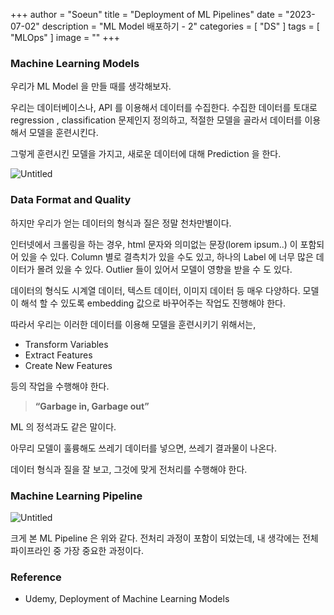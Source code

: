 +++
author = "Soeun"
title = "Deployment of ML Pipelines"
date = "2023-07-02"
description = "ML Model 배포하기 - 2"
categories = [
    "DS"
]
tags = [
    "MLOps"
]
image = ""
+++

### Machine Learning Models

우리가 ML Model 을 만들 때를 생각해보자. 

우리는 데이터베이스나, API 를 이용해서 데이터를 수집한다. 수집한 데이터를 토대로 regression , classification 문제인지 정의하고, 적절한 모델을 골라서 데이터를 이용해서 모델을 훈련시킨다. 

그렇게 훈련시킨 모델을 가지고, 새로운 데이터에 대해 Prediction 을 한다. 

![Untitled](https://github.com/ddoddii/skills-for-DS/assets/95014836/76b3ca76-bc9d-454d-b168-33f74b6a681c)

### Data Format and Quality

하지만 우리가 얻는 데이터의 형식과 질은 정말 천차만별이다. 

인터넷에서 크롤링을 하는 경우, html 문자와 의미없는 문장(lorem ipsum..) 이 포함되어 있을 수 있다. Column 별로 결측치가 있을 수도 있고, 하나의 Label 에 너무 많은 데이터가 몰려 있을 수 있다. Outlier 들이 있어서 모델이 영향을 받을 수 도 있다. 

데이터의 형식도 시계열 데이터, 텍스트 데이터, 이미지 데이터 등 매우 다양하다. 모델이 해석 할 수 있도록 embedding 값으로 바꾸어주는 작업도 진행해야 한다. 

따라서 우리는 이러한 데이터를 이용해 모델을 훈련시키기 위해서는, 

- Transform Variables
- Extract Features
- Create New Features

등의 작업을 수행해야 한다. 

> **“Garbage in, Garbage out”**

ML 의 정석과도 같은 말이다. 

아무리 모델이 훌륭해도 쓰레기 데이터를 넣으면, 쓰레기 결과물이 나온다. 

데이터 형식과 질을 잘 보고, 그것에 맞게 전처리를 수행해야 한다. 

### Machine Learning Pipeline

![Untitled](https://github.com/ddoddii/skills-for-DS/assets/95014836/1a45221b-8943-4248-be9a-5979595aa2b9)

크게 본 ML Pipeline 은 위와 같다. 전처리 과정이 포함이 되었는데, 내 생각에는 전체 파이프라인 중 가장 중요한 과정이다.

### Reference
- Udemy, Deployment of Machine Learning Models